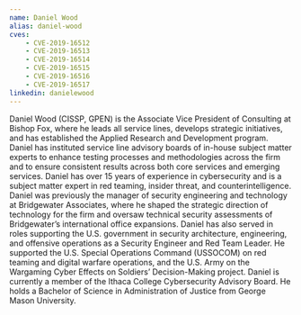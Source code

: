 ```yaml
---
name: Daniel Wood
alias: daniel-wood
cves:
    - CVE-2019-16512
    - CVE-2019-16513
    - CVE-2019-16514
    - CVE-2019-16515
    - CVE-2019-16516
    - CVE-2019-16517
linkedin: danielewood
---
```

Daniel Wood (CISSP, GPEN) is the Associate Vice President of Consulting at Bishop Fox, where he leads all service lines, develops strategic initiatives, and has established the Applied Research and Development program. Daniel has instituted service line advisory boards of in-house subject matter experts to enhance testing processes and methodologies across the firm and to ensure consistent results across both core services and emerging services. Daniel has over 15 years of experience in cybersecurity and is a subject matter expert in red teaming, insider threat, and counterintelligence. Daniel was previously the manager of security engineering and technology at Bridgewater Associates, where he shaped the strategic direction of technology for the firm and oversaw technical security assessments of Bridgewater’s international office expansions. Daniel has also served in roles supporting the U.S. government in security architecture, engineering, and offensive operations as a Security Engineer and Red Team Leader. He supported the U.S. Special Operations Command (USSOCOM) on red teaming and digital warfare operations, and the U.S. Army on the Wargaming Cyber Effects on Soldiers’ Decision-Making project. Daniel is currently a member of the Ithaca College Cybersecurity Advisory Board. He holds a Bachelor of Science in Administration of Justice from George Mason University.
